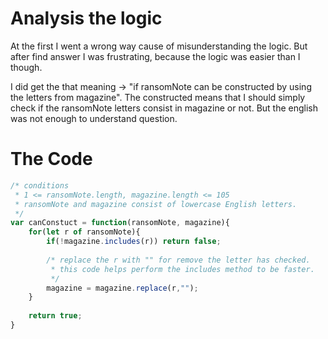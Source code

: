 # Analysis the logic
At the first I went a wrong way cause of misunderstanding the logic.
But after find answer I was frustrating, because the logic was easier than I though.

I did get the that meaning -> "if ransomNote can be constructed by using the letters from magazine".
The constructed means that I should simply check if the ransomNote letters consist in magazine or not.
But the english was not enough to understand question. 

# The Code
```javascript
/* conditions
 * 1 <= ransomNote.length, magazine.length <= 105
 * ransomNote and magazine consist of lowercase English letters.
 */
var canConstuct = function(ransomNote, magazine){
    for(let r of ransomNote){
        if(!magazine.includes(r)) return false;
        
        /* replace the r with "" for remove the letter has checked.
         * this code helps perform the includes method to be faster.
         */
        magazine = magazine.replace(r,"");
    }
    
    return true;
}

```
